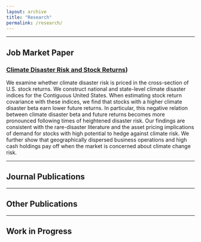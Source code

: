 ```yaml
---
layout: archive
title: "Research"
permalink: /research/
---
```


**** 

## Job Market Paper
### [Climate Disaster Risk and Stock Returns](https://github.com/murilors10/murilosilva.github.io/blob/master/files/CV.pdf))
We examine whether climate disaster risk is priced in the cross-section of U.S. stock returns. We construct national and state-level climate disaster indices for the Contiguous United States. When estimating stock return covariance with these indices, we find that stocks with a higher climate disaster beta earn lower future returns. In particular, this negative relation between climate disaster beta and future returns becomes more pronounced following times of heightened disaster risk. Our findings are consistent with the rare-disaster literature and the asset pricing implications of demand for stocks with high potential to hedge against climate risk. We further show that geographically dispersed business operations and high cash holdings pay off when the market is concerned about climate change risk. 

**** 
## Journal Publications


****
## Other Publications
****
## Work in Progress

